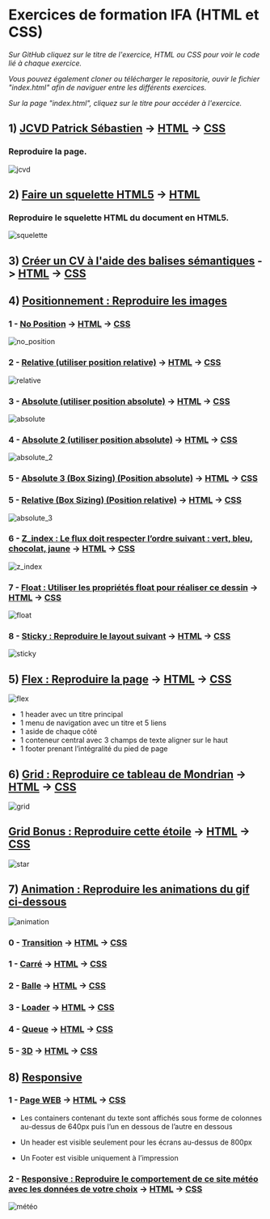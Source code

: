 # Exercices de formation IFA (HTML et CSS)

*Sur GitHub cliquez sur le titre de l'exercice, HTML ou CSS pour voir le code lié à chaque exercice.*

*Vous pouvez également cloner ou télécharger le repositorie, ouvir le fichier "index.html" afin de naviguer entre les différents exercices.*

*Sur la page "index.html", cliquez sur le titre pour accéder à l'exercice.*


## 1) [JCVD Patrick Sébastien](https://github.com/cedric-famibelle/html_css/tree/master/1-jcvd_patrick_sebastien) -> [HTML](https://github.com/cedric-famibelle/html_css/blob/master/1-jcvd_patrick_sebastien/index.html) -> [CSS](https://github.com/cedric-famibelle/html_css/blob/master/1-jcvd_patrick_sebastien/script/style.css)

### Reproduire la page.

![jcvd](./img/jcvdpat.jpg)


## 2) [Faire un squelette HTML5](https://github.com/cedric-famibelle/html_css/tree/master/2-squelette_html) -> [HTML](https://github.com/cedric-famibelle/html_css/blob/master/2-squelette_html/index.html)

### Reproduire le squelette HTML du document en HTML5.

![squelette](./img/squelette.jpg)


## 3) [Créer un CV à l'aide des balises sémantiques](https://github.com/cedric-famibelle/html_css/tree/master/3-cv_html) -> [HTML](https://github.com/cedric-famibelle/html_css/blob/master/3-cv_html/cv.html) -> [CSS](https://github.com/cedric-famibelle/html_css/blob/master/3-cv_html/script/style.css)


## 4) [Positionnement : Reproduire les images](https://github.com/cedric-famibelle/html_css/tree/master/4-positionnement) 

### 1 - [No Position](https://github.com/cedric-famibelle/html_css/tree/master/4-positionnement/1-no_position) -> [HTML](https://github.com/cedric-famibelle/html_css/blob/master/4-positionnement/1-no_position/no_position.html) -> [CSS](https://github.com/cedric-famibelle/html_css/blob/master/4-positionnement/1-no_position/style.css)

![no_position](./img/1-no_position.jpg)


### 2 - [Relative (utiliser position relative)](https://github.com/cedric-famibelle/html_css/tree/master/4-positionnement/2-relative) -> [HTML](https://github.com/cedric-famibelle/html_css/blob/master/4-positionnement/2-relative/relative.html) -> [CSS](https://github.com/cedric-famibelle/html_css/blob/master/4-positionnement/2-relative/style.css)

![relative](./img/2-relative.jpg)


### 3 - [Absolute (utiliser position absolute)](https://github.com/cedric-famibelle/html_css/tree/master/4-positionnement/3-absolute) -> [HTML](https://github.com/cedric-famibelle/html_css/blob/master/4-positionnement/3-absolute/absolute.html) -> [CSS](https://github.com/cedric-famibelle/html_css/blob/master/4-positionnement/3-absolute/style.css)

![absolute](./img/3-absolute.jpg)


### 4 - [Absolute 2 (utiliser position absolute)](https://github.com/cedric-famibelle/html_css/tree/master/4-positionnement/4-absolute_2) -> [HTML](https://github.com/cedric-famibelle/html_css/blob/master/4-positionnement/4-absolute_2/absolute_2.html) -> [CSS](https://github.com/cedric-famibelle/html_css/blob/master/4-positionnement/4-absolute_2/style.css)

![absolute_2](./img/4-absolute_2.jpg)


### 5 - [Absolute 3 (Box Sizing) (Position absolute)](https://github.com/cedric-famibelle/html_css/tree/master/4-positionnement/5-absolute_3_box_size) -> [HTML](https://github.com/cedric-famibelle/html_css/blob/master/4-positionnement/5-absolute_3_box_size/absolute_3_box_size.html) -> [CSS](https://github.com/cedric-famibelle/html_css/blob/master/4-positionnement/5-absolute_3_box_size/style.css)

### 5 - [Relative (Box Sizing) (Position relative)](https://github.com/cedric-famibelle/html_css/tree/master/4-positionnement/5-relative_box_size) -> [HTML](https://github.com/cedric-famibelle/html_css/blob/master/4-positionnement/5-relative_box_size/relative_box_size.html) -> [CSS](https://github.com/cedric-famibelle/html_css/blob/master/4-positionnement/5-relative_box_size/style.css)

![absolute_3](./img/5-absolute_3_box_size.jpg)


### 6 - [Z_index : Le flux doit respecter l’ordre suivant : vert, bleu, chocolat, jaune](https://github.com/cedric-famibelle/html_css/tree/master/4-positionnement/6-z_index) -> [HTML](https://github.com/cedric-famibelle/html_css/blob/master/4-positionnement/6-z_index/z_index.html) -> [CSS](https://github.com/cedric-famibelle/html_css/blob/master/4-positionnement/6-z_index/style.css)

![z_index](./img/6-z_index.jpg)


### 7 - [Float : Utiliser les propriétés float pour réaliser ce dessin](https://github.com/cedric-famibelle/html_css/tree/master/4-positionnement/7-float) -> [HTML](https://github.com/cedric-famibelle/html_css/blob/master/4-positionnement/7-float/float.html) -> [CSS](https://github.com/cedric-famibelle/html_css/blob/master/4-positionnement/7-float/style.css)

![float](./img/7-float.jpg)

### 8 - [Sticky : Reproduire le layout suivant](https://github.com/cedric-famibelle/html_css/tree/master/4-positionnement/8-sticky) -> [HTML](https://github.com/cedric-famibelle/html_css/blob/master/4-positionnement/8-sticky/sticky.html) -> [CSS](https://github.com/cedric-famibelle/html_css/blob/master/4-positionnement/8-sticky/style.css)

![sticky](./img/8-sticky.jpg)


## 5) [Flex : Reproduire la page](https://github.com/cedric-famibelle/html_css/tree/master/5-flex) -> [HTML](https://github.com/cedric-famibelle/html_css/blob/master/5-flex/flex-exo.html) -> [CSS](https://github.com/cedric-famibelle/html_css/blob/master/5-flex/style.css)

![flex](./img/5-flex.jpg)

* 1 header avec un titre principal
* 1 menu de navigation avec un titre et 5 liens
* 1 aside de chaque côté
* 1 conteneur central avec 3 champs de texte aligner sur le haut
* 1 footer prenant l’intégralité du pied de page


## 6) [Grid : Reproduire ce tableau de Mondrian](https://github.com/cedric-famibelle/html_css/tree/master/6-grid) -> [HTML](https://github.com/cedric-famibelle/html_css/blob/master/6-grid/grid.html) -> [CSS](https://github.com/cedric-famibelle/html_css/blob/master/6-grid/style.css)

![grid](./img/6-grid.jpg)

## [Grid Bonus : Reproduire cette étoile](https://github.com/cedric-famibelle/html_css/tree/master/6-grid/star) -> [HTML](https://github.com/cedric-famibelle/html_css/blob/master/6-grid/star/star.html) -> [CSS](https://github.com/cedric-famibelle/html_css/blob/master/6-grid/star/style.css)

![star](./6-grid/star/exemple.jpg)


## 7) [Animation : Reproduire les animations du gif ci-dessous](https://github.com/cedric-famibelle/html_css/tree/master/7-animation)

![animation](./7-animation/animation.gif)

### 0 - [Transition](https://github.com/cedric-famibelle/html_css/tree/master/7-animation/0-transition) -> [HTML](https://github.com/cedric-famibelle/html_css/blob/master/7-animation/0-transition/transition.html) -> [CSS](https://github.com/cedric-famibelle/html_css/blob/master/7-animation/0-transition/style.css)


### 1 - [Carré](https://github.com/cedric-famibelle/html_css/tree/master/7-animation/1-carre) -> [HTML](https://github.com/cedric-famibelle/html_css/blob/master/7-animation/1-carre/carre.html) -> [CSS](https://github.com/cedric-famibelle/html_css/blob/master/7-animation/1-carre/style.css)


### 2 - [Balle](https://github.com/cedric-famibelle/html_css/tree/master/7-animation/2-balle) -> [HTML](https://github.com/cedric-famibelle/html_css/blob/master/7-animation/2-balle/balle.html) -> [CSS](https://github.com/cedric-famibelle/html_css/blob/master/7-animation/2-balle/style.css)


### 3 - [Loader](https://github.com/cedric-famibelle/html_css/tree/master/7-animation/3-loader) -> [HTML](https://github.com/cedric-famibelle/html_css/blob/master/7-animation/3-loader/loader.html) -> [CSS](https://github.com/cedric-famibelle/html_css/blob/master/7-animation/3-loader/style.css)


### 4 - [Queue](https://github.com/cedric-famibelle/html_css/tree/master/7-animation/4-queue) -> [HTML](https://github.com/cedric-famibelle/html_css/blob/master/7-animation/4-queue/queue.html) -> [CSS](https://github.com/cedric-famibelle/html_css/blob/master/7-animation/4-queue/style.css)


### 5 - [3D](https://github.com/cedric-famibelle/html_css/tree/master/7-animation/5-3d) -> [HTML](https://github.com/cedric-famibelle/html_css/blob/master/7-animation/5-3d/3d.html) -> [CSS](https://github.com/cedric-famibelle/html_css/blob/master/7-animation/5-3d/style.css)


## 8) [Responsive](https://github.com/cedric-famibelle/html_css/tree/master/8-responsive)

### 1 - [Page WEB](https://github.com/cedric-famibelle/html_css/tree/master/8-responsive/1-page_web) -> [HTML](https://github.com/cedric-famibelle/html_css/blob/master/8-responsive/1-page_web/responsive.html) -> [CSS](https://github.com/cedric-famibelle/html_css/blob/master/8-responsive/1-page_web/style.css)

* Les containers contenant du texte sont affichés sous forme de colonnes au-dessus de 640px puis l’un en dessous de l’autre en dessous

* Un header est visible seulement pour les écrans au-dessus de 800px

* Un Footer est visible uniquement à l’impression

### 2 - [Responsive : Reproduire le comportement de ce site météo avec les données de votre choix](https://github.com/cedric-famibelle/html_css/tree/master/8-responsive/2-meteo) -> [HTML](https://github.com/cedric-famibelle/html_css/blob/master/8-responsive/2-meteo/meteo.html) -> [CSS](https://github.com/cedric-famibelle/html_css/blob/master/8-responsive/2-meteo/style.css)

![météo](./img/responsive.jpg)